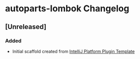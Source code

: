 <!-- Keep a Changelog guide -> https://keepachangelog.com -->

# autoparts-lombok Changelog

## [Unreleased]
### Added
- Initial scaffold created from [IntelliJ Platform Plugin Template](https://github.com/JetBrains/intellij-platform-plugin-template)
